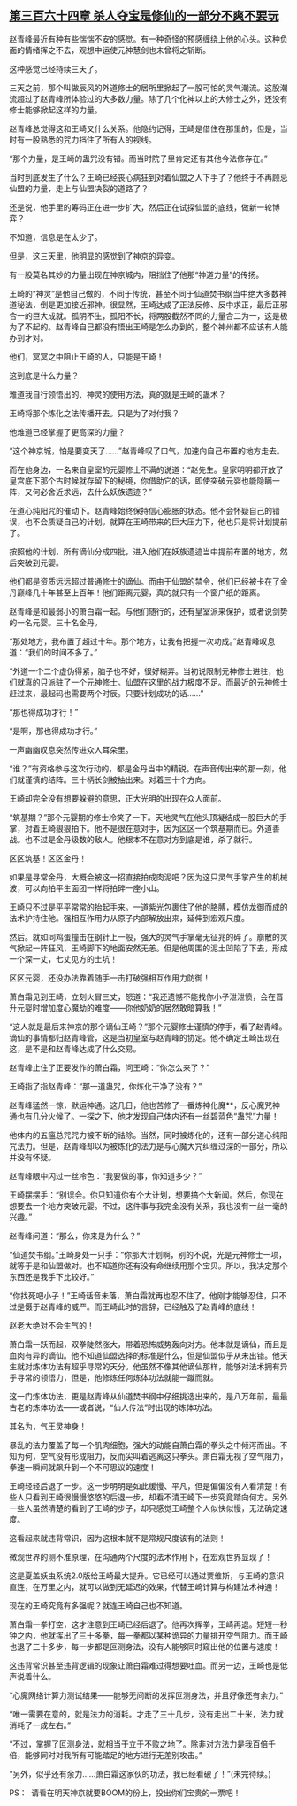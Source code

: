 ## [第三百六十四章 杀人夺宝是修仙的一部分不爽不要玩](https://www.xxbiquge.com/11_11207/9002244.html)


  赵青峰最近有种有些惴惴不安的感觉。有一种奇怪的预感缠绕上他的心头。这种负面的情绪挥之不去，观想中运使元神慧剑也未曾将之斩断。

  这种感觉已经持续三天了。

  三天之前，那个叫做辰风的外道修士的居所里掀起了一股可怕的灵气潮流。这股潮流超过了赵青峰所体验过的大多数力量。除了几个化神以上的大修士之外，还没有修士能够掀起这样的力量。

  赵青峰总觉得这和王崎又什么关系。他隐约记得，王崎是借住在那里的，但是，当时有一股熟悉的咒力挡住了所有人的视线。

  “那个力量，是王崎的蛊咒没有错。而当时院子里肯定还有其他今法修存在。”

  当时到底发生了什么？王崎已经丧心病狂到对着仙盟之人下手了？他终于不再顾忌仙盟的力量，走上与仙盟决裂的道路了？

  还是说，他手里的筹码正在进一步扩大，然后正在试探仙盟的底线，做新一轮博弈？

  不知道，信息是在太少了。

  但是，这三天里，他明显的感觉到了神京的异变。

  有一股莫名其妙的力量出现在神京城内，阻挡住了他那“神道力量”的传扬。

  王崎的“神灵”是他自己做的，不同于传统，甚至不同于仙道焚书纲当中绝大多数神道秘法，倒是更加接近邪神。很显然，王崎达成了正法反修、反中求正，最后正邪合一的巨大成就。孤阴不生，孤阳不长，将两股截然不同的力量合二为一，这是极为了不起的。赵青峰自己都没有悟出王崎是怎么办到的，整个神州都不应该有人能办到才对。

  他们，冥冥之中阻止王崎的人，只能是王崎！

  这到底是什么力量？

  难道我自行领悟出的、神灵的使用方法，真的就是王崎的蛊术？

  王崎将那个炼化之法传播开去。只是为了对付我？

  他难道已经掌握了更高深的力量？

  “这个神京城，怕是要变天了……”赵青峰叹了口气，加速向自己布置的地方走去。

  而在他身边，一名来自皇室的元婴修士不满的说道：“赵先生。皇家明明都开放了皇宫底下那个古时候就存留下的秘境，你借助它的话，即使突破元婴也能隐瞒一阵，又何必舍近求远，去什么妖族遗迹？”

  在道心纯阳咒的催动下。赵青峰始终保持信心膨胀的状态。他不会怀疑自己的错误，也不会质疑自己的计划。就算在王崎带来的巨大压力下，他也只是将计划提前了。

  按照他的计划，所有谪仙分成四批，进入他们在妖族遗迹当中提前布置的地方，然后突破到元婴。

  他们都是资质远远超过普通修士的谪仙。而由于仙盟的禁令，他们已经被卡在了金丹巅峰几十年甚至上百年！他们距离元婴，真的就只有一个窗户纸的距离。

  赵青峰是和最弱小的萧白霜一起。与他们随行的，还有皇室派来保护，或者说剑势的一名元婴。三十名金丹。

  “那处地方，我布置了超过十年。那个地方，让我有把握一次功成。”赵青峰叹息道：“我们的时间不多了。”

  “外道一个二个虚伪得紧，脑子也不好，很好糊弄。当初说限制元神修士进驻，他们就真的只派驻了一个元神修士。仙盟在这里的战力极度不足。而最近的元神修士赶过来，最起码也需要两个时辰。只要计划成功的话……”

  “那也得成功才行！”

  “是啊，那也得成功才行。”

  一声幽幽叹息突然传进众人耳朵里。

  “谁？”有资格参与这次行动的，都是金丹当中的精锐。在声音传出来的那一刻，他们就谨慎的结阵。三十柄长剑被抽出来。对着三十个方向。

  王崎却完全没有想要躲避的意思，正大光明的出现在众人面前。

  “筑基期？”那个元婴期的修士冷笑了一下。天地灵气在他头顶凝结成一股巨大的手掌，对着王崎狠狠拍下。他不是很在意对手，因为区区一个筑基期而已。外道善战。也不过是金丹级数的敌人。他根本不在意对方到底是谁，杀了就行。

  区区筑基！区区金丹！

  如果是寻常金丹，大概会被这一招直接拍成肉泥吧？因为这只灵气手掌产生的机械波，可以向拍平生面团一样将拍碎一座小山。

  王崎只不过是平平常常的抬起手来。一道紫光包裹住了他的胳膊，模仿龙御而成的法术护持住他。强相互作用力从原子内部解放出来，延伸到宏观尺度。

  然后。就如同鸡蛋撞击在钢针上一般，强大的灵气手掌毫无征兆的碎了。崩散的灵气掀起一阵狂风，王崎脚下的地面安然无恙。但是他周围的泥土凹陷了下去，形成一个深一丈，七丈见方的土坑！

  区区元婴，还没办法靠着随手一击打破强相互作用力防御！

  萧白霜见到王崎，立刻火冒三丈，怒道：“我还遗憾不能找你小子泄泄愤，会在晋升元婴时增加度心魔劫的难度——你他奶奶的居然敢暗算我！”

  “这人就是最后来神京的那个谪仙王崎？”那个元婴修士谨慎的停手，看了赵青峰。谪仙的事情都归赵青峰管，这是当初皇室与赵青峰的协定。他不确定王崎出现在这，是不是和赵青峰达成了什么交易。

  赵青峰止住了正要发作的萧白霜，问王崎：“你怎么来了？”

  王崎指了指赵青峰：“那一道蛊咒，你炼化干净了没有？”

  赵青峰猛然一惊，默运神通。这几日，他也苦修了一番炼神化魔**，反心魔咒神通也有几分火候了。一探之下，他才发现自己体内还有一丝碧蓝色“蛊咒”力量！

  他体内的五瘟总咒咒力被不断的祛除。当然，同时被炼化的，还有一部分道心纯阳咒法力。但是，赵青峰却以为被炼化的法力是与心魔大咒纠缠过深的一部分，所以并没有怀疑。

  赵青峰眼中闪过一丝冷色：“我要做的事，你知道多少？”

  王崎摆摆手：“别误会。你只知道你有个大计划，想要搞个大新闻。然后，你现在想要去一个地方突破元婴。不过，这件事与我完全没有关系，我也没有一丝一毫的兴趣。”

  赵青峰问道：“那么，你来是为什么？”

  “仙道焚书纲。”王崎身处一只手：“你那大计划啊，别的不说，光是元神修士一项，就等于是和仙盟做对。也不知道你还有没有命继续用那个宝贝。所以，我决定那个东西还是我手下比较好。”

  “你找死吧小子！”王崎话音未落，萧白霜就再也忍不住了。他刚才能够忍住，只不过是慑于赵青峰的威严。而王崎此时的言辞，已经触及了赵青峰的底线！

  赵老大绝对不会生气的！

  萧白霜一跃而起，双拳陡然涨大，带着恐怖威势轰向对方。他本就是谪仙，而且是血肉有异的谪仙。他不知道仙盟选择的标准是什么，但是仙盟似乎从未出错。他天生就对炼体功法有超乎寻常的天分。他虽然不像其他谪仙那样，能够对法术拥有异乎寻常的领悟力，但是，他修炼任何炼体功法就能一蹴而就。

  这一门炼体功法，更是赵青峰从仙道焚书纲中仔细挑选出来的，是八万年前，最最古老的炼体功法——或者说，“仙人传法”时出现的炼体功法。

  其名为，气王灵神身！

  暴乱的法力覆盖了每一个肌肉细胞，强大的动能自萧白霜的拳头之中倾泻而出。不知为何，空气没有形成阻力，反而尖叫着逃离这只拳头。萧白霜无视了空气阻力，拳速一瞬间就飙升到一个不可思议的速度！

  王崎轻轻后退了一步。这一步明明是如此缓慢、平凡，但是偏偏没有人看清楚！有些人只看到王崎很慢慢悠悠的后退一步，却看不清王崎下一步究竟踏向何方。另外一些人虽然清楚的看到了王崎的步子，却只感觉王崎整个人似快似慢，无法确定速度。

  这看起来就违背常识，因为这根本就不是常规尺度该有的法则！

  微观世界的测不准原理，在沟通两个尺度的法术作用下，在宏观世界显现了！

  这是夏盖妖虫系统2.0版给王崎最大提升。它已经可以通过贾维斯，与王崎的意识直连，在万里之内，就可以做到无延迟的效果，代替王崎计算与构建法术神通！

  现在的王崎究竟有多强呢？就连王崎自己也不知道。

  萧白霜一拳打空，这才注意到王崎已经后退了。他再次挥拳，王崎再退。短短一秒钟之内，他就挥出了三十多拳，每一拳都以某种诡异的力量排开空气阻力。而王崎也退了三十多步，每一步都是叵测身法，没有人能够同时窥出他的位置与速度！

  这违背常识甚至违背逻辑的现象让萧白霜难过得想要吐血。而另一边，王崎也是低声说着什么。

  “心魔网络计算力测试结果——能够无间断的发挥叵测身法，并且好像还有余力。”

  “唯一需要在意的，就是法力的消耗。才走了三十几步，没有走出二十米，法力就消耗了一成左右。”

  “不过，掌握了叵测身法，就相当于立于不败之地了。除非对方法力是我百倍千倍，能够同时对我所有可能踏足的地方进行无差别攻击。”

  “另外，似乎还有余力……萧白霜这家伙的功法，我已经看破了！”(未完待续。)

  PS：  请看在明天神京就要BOOM的份上，投出你们宝贵的一票吧！
